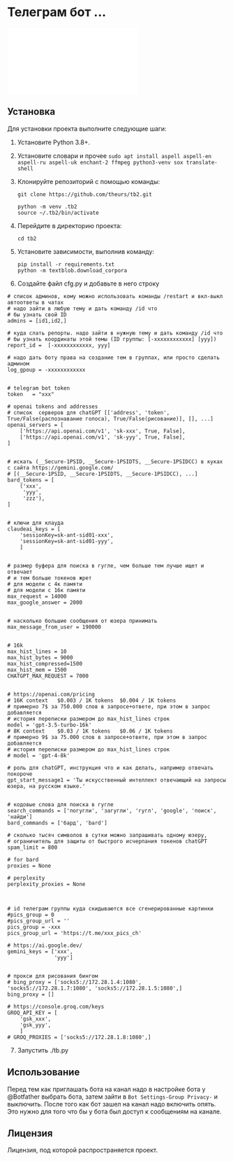 # Телеграм бот ...


![Доступные команды](commands.txt)


## Установка

Для установки проекта выполните следующие шаги:

1. Установите Python 3.8+.

2. Установите словари и прочее `sudo apt install aspell aspell-en aspell-ru aspell-uk enchant-2 ffmpeg python3-venv sox translate-shell`

3. Клонируйте репозиторий с помощью команды:

   ```
   git clone https://github.com/theurs/tb2.git

   python -m venv .tb2
   source ~/.tb2/bin/activate

   ```

4. Перейдите в директорию проекта:

   ```
   cd tb2
   ```

5. Установите зависимости, выполнив команду:

   ```
   pip install -r requirements.txt
   python -m textblob.download_corpora
   ```

6. Создайте файл cfg.py и добавьте в него строку
```
# список админов, кому можно использовать команды /restart и вкл-выкл автоответы в чатах
# надо зайти в любую тему и дать команду /id что
# бы узнать свой ID
admins = [id1,id2,]

# куда слать репорты. надо зайти в нужную тему и дать команду /id что
# бы узнать координаты этой темы (ID группы: [-xxxxxxxxxxxx] [yyy])
report_id =  [-xxxxxxxxxxxx, yyy]

# надо дать боту права на создание тем в группах, или просто сделать админом
log_gpoup = -xxxxxxxxxxxx


# telegram bot token
token   = "xxx"

# openai tokens and addresses
# список  серверов для chatGPT [['address', 'token', True/False(распознавание голоса), True/False(рисование)], [], ...]
openai_servers = [
    ['https://api.openai.com/v1', 'sk-xxx', True, False],
    ['https://api.openai.com/v1', 'sk-yyy', True, False],
]


# искать (__Secure-1PSID, __Secure-1PSIDTS, __Secure-1PSIDCC) в куках с сайта https://gemini.google.com/
# [(__Secure-1PSID, __Secure-1PSIDTS, __Secure-1PSIDCC), ...]
bard_tokens = [
    ('xxx',
     'yyy',
     'zzz'),
]


# ключи для клауда
claudeai_keys = [
    'sessionKey=sk-ant-sid01-xxx',
    'sessionKey=sk-ant-sid01-yyy',
    ]


# размер буфера для поиска в гугле, чем больше тем лучше ищет и отвечает
# и тем больше токенов жрет
# для модели с 4к памяти
# для модели с 16к памяти
max_request = 14000
max_google_answer = 2000


# насколько большие сообщения от юзера принимать
max_message_from_user = 190000


# 16k
max_hist_lines = 10
max_hist_bytes = 9000
max_hist_compressed=1500
max_hist_mem = 1500
CHATGPT_MAX_REQUEST = 7000


# https://openai.com/pricing
# 16K context   $0.003 / 1K tokens  $0.004 / 1K tokens
# примерно 7$ за 750.000 слов в запросе+ответе, при этом в запрос добавляется
# история переписки размером до max_hist_lines строк
model = 'gpt-3.5-turbo-16k'
# 8K context    $0.03 / 1K tokens   $0.06 / 1K tokens
# примерно 9$ за 75.000 слов в запросе+ответе, при этом в запрос добавляется
# история переписки размером до max_hist_lines строк
# model = 'gpt-4-8k'

# роль для chatGPT, инструкция что и как делать, например отвечать покороче
gpt_start_message1 = 'Ты искусственный интеллект отвечающий на запросы юзера, на русском языке.'


# кодовые слова для поиска в гугле
search_commands = ['погугли', 'загугли', 'гугл', 'google', 'поиск', 'найди']
bard_commands = ['бард', 'bard']

# сколько тысяч символов в сутки можно запрашивать одному юзеру,
# ограничитель для защиты от быстрого исчерпания токенов chatGPT
spam_limit = 800

# for bard
proxies = None

# perplexity
perplexity_proxies = None



# id телеграм группы куда скидываются все сгенерированные картинки
#pics_group = 0
#pics_group_url = ''
pics_group = -xxx
pics_group_url = 'https://t.me/xxx_pics_ch'

# https://ai.google.dev/
gemini_keys = ['xxx',
               'yyy']


# прокси для рисования бингом
# bing_proxy = ['socks5://172.28.1.4:1080', 'socks5://172.28.1.7:1080', 'socks5://172.28.1.5:1080',]
bing_proxy = []

# https://console.groq.com/keys
GROQ_API_KEY = [
    'gsk_xxx',
    'gsk_yyy',
    ]
# GROQ_PROXIES = ['socks5://172.28.1.8:1080',]

```

7. Запустить ./tb.py



## Использование

Перед тем как приглашать бота на канал надо в настройке бота у @Botfather выбрать бота, затем зайти в `Bot Settings-Group Privacy-` и выключить. После того как бот зашел на канал надо включить опять. Это нужно для того что бы у бота был доступ к сообщениям на канале.

## Лицензия

Лицензия, под которой распространяется проект.
